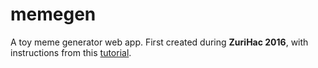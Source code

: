 # memegen
A toy meme generator web app.
First created during **ZuriHac 2016**, with instructions from this [tutorial](https://github.com/jaspervdj/haskell-beginners-projects/blob/master/memegen/codelab/memegen_codelab.md).
